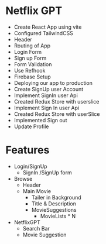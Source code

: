 # Netflix GPT

- Create React App using vite
- Configured TailwindCSS
- Header
- Routing of App
- Login Form
- Sign up Form
- Form Validation
- Use Refhook
- Firebase Setup
- Deploying our app to production
- Create SignUp user Account
- Implement SignIn user Api
- Created Redux Store with userslice
- Implement Sign In user Api
- Created Redux Store with userSlice
- Implemented Sign out
- Update Profile




# Features
- Login/SignUp
    - SignIn /SignUp form
- Browse
    - Header
    - Main Movie
        - Tailer in Background
        - Title & Description
        - MovieSuggestions
            - MovieLists * N
- NetflixGPT
    - Search Bar
    - Movie Suggestion